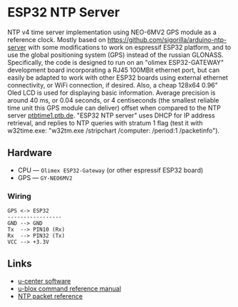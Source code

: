 # ESP32 NTP Server

NTP v4 time server implementation using NEO-6MV2 GPS module as a reference clock. Mostly based on https://github.com/sigorilla/arduino-ntp-server with some modifications to work on espressif ESP32 platform, and to use the global positioning system (GPS) instead of the russian GLONASS. Specifically, the code is designed to run on an "olimex ESP32-GATEWAY" development board incorporating a RJ45 100MBit ethernet port, but can easily be adapted to work with other ESP32 boards using external ethernet connectivity, or WiFi connection, if desired. Also, a cheap 128x64 0.96" Oled LCD is used for displaying basic information. Average precision is around 40 ms, or 0.04 seconds, or 4 centiseconds (the smallest reliable time unit this GPS module can deliver) offset when compared to the NTP server [ptbtime1.ptb.de](https://www.ptb.de/cms/en/ptb/fachabteilungen/abtq/gruppe-q4/ref-q42/time-synchronization-of-computers-using-the-network-time-protocol-ntp.html). "ESP32 NTP server" uses DHCP for IP address retrieval, and replies to NTP queries with stratum 1 flag (test it with w32time.exe: "w32tm.exe /stripchart /computer:<IP-of-NTP-server> /period:1 /packetinfo").

## Hardware

* CPU — `Olimex ESP32-Gateway` (or other espressif ESP32 board)
* GPS — `GY-NEO6MV2`


### Wiring
```
GPS <-> ESP32
-----------------
GND --> GND
Tx  --> PIN10 (Rx)
Rx  --> PIN32 (Tx)
VCC --> +3.3V
```


## Links

* [u-center software](https://www.u-blox.com/en/product/u-center-windows)
* [u-blox command reference manual](https://www.u-blox.com/sites/default/files/products/documents/u-blox6-GPS-GLONASS-QZSS-V14_ReceiverDescrProtSpec_%28GPS.G6-SW-12013%29_Public.pdf)
* [NTP packet reference](https://www.meinbergglobal.com/english/info/ntp-packet.htm)
